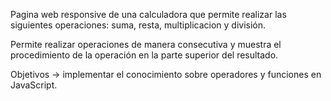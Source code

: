 Pagina web responsive de una calculadora que permite realizar las siguientes operaciones: suma, resta, multiplicacion y división.

Permite realizar operaciones de manera consecutiva y muestra el procedimiento de la operación en la parte superior del resultado.

Objetivos -> implementar el conocimiento sobre operadores y funciones en JavaScript. 
